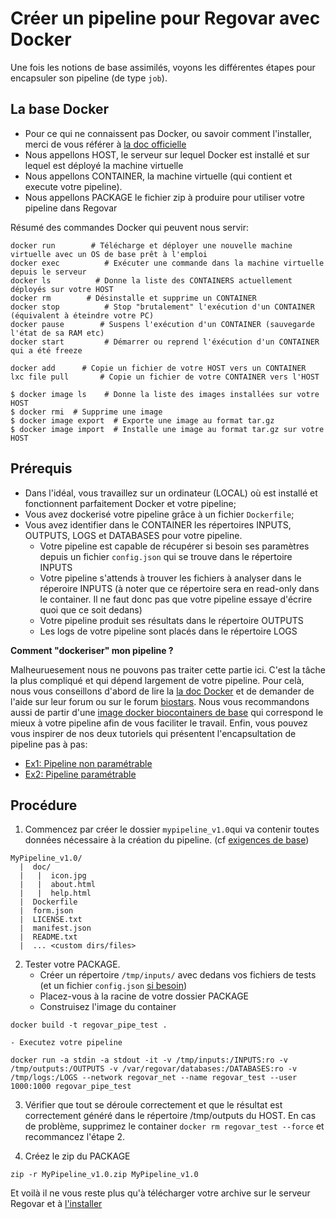 # Créer un pipeline pour Regovar avec Docker

Une fois les notions de base assimilés, voyons les différentes étapes pour encapsuler son pipeline (de type `job`).


## La base Docker

- Pour ce qui ne connaissent pas Docker, ou savoir comment l'installer, merci de vous référer à [la doc officielle](https://docs.docker.com/get-started/)
- Nous appellons HOST, le serveur sur lequel Docker est installé et sur lequel est déployé la machine virtuelle
- Nous appellons CONTAINER, la machine virtuelle (qui contient et execute votre pipeline).
- Nous appellons PACKAGE le fichier zip à produire pour utiliser votre pipeline dans Regovar

Résumé des commandes Docker qui peuvent nous servir:

```
docker run        # Télécharge et déployer une nouvelle machine virtuelle avec un OS de base prêt à l'emploi
docker exec          # Exécuter une commande dans la machine virtuelle depuis le serveur
docker ls          # Donne la liste des CONTAINERS actuellement déployés sur votre HOST
docker rm        # Désinstalle et supprime un CONTAINER
docker stop          # Stop "brutalement" l'exécution d'un CONTAINER (équivalent à éteindre votre PC)
docker pause        # Suspens l'exécution d'un CONTAINER (sauvegarde l'état de sa RAM etc)
docker start         # Démarrer ou reprend l'éxécution d'un CONTAINER qui a été freeze

docker add      # Copie un fichier de votre HOST vers un CONTAINER
lxc file pull       # Copie un fichier de votre CONTAINER vers l'HOST

$ docker image ls    # Donne la liste des images installées sur votre HOST
$ docker rmi  # Supprime une image
$ docker image export  # Exporte une image au format tar.gz
$ docker image import  # Installe une image au format tar.gz sur votre HOST

```


## Prérequis
- Dans l'idéal, vous travaillez sur un ordinateur (LOCAL) où est installé et fonctionnent parfaitement Docker et votre pipeline;
- Vous avez dockerisé votre pipeline grâce à un fichier `Dockerfile`;
- Vous avez identifier dans le CONTAINER les répertoires INPUTS, OUTPUTS, LOGS et DATABASES pour votre pipeline.
  - Votre pipeline est capable de récupérer si besoin ses paramètres depuis un fichier `config.json` qui se trouve dans le répertoire INPUTS
  - Votre pipeline s'attends à trouver les fichiers à analyser dans le réperoire INPUTS (à noter que ce répertoire sera en read-only dans le container. Il ne faut donc pas que votre pipeline essaye d'écrire quoi que ce soit dedans)
  - Votre pipeline produit ses résultats dans le répertoire OUTPUTS
  - Les logs de votre pipeline sont placés dans le répertoire LOGS

**Comment "dockeriser" mon pipeline ?**

Malheuruesement nous ne pouvons pas traiter cette partie ici. C'est la tâche la plus compliqué et qui dépend largement de votre pipeline. Pour celà, nous vous conseillons d'abord de lire la  [la doc Docker](https://docs.docker.com/engine/reference/builder/) et de demander de l'aide sur leur forum ou sur le forum [biostars](https://www.biostars.org/). Nous vous recommandons aussi de partir d'une [image docker biocontainers de base](https://hub.docker.com/u/biocontainers/) qui correspond le mieux à votre pipeline afin de vous faciliter le travail. Enfin, vous pouvez vous inspirer de nos deux tutoriels qui présentent l'encapsultation de pipeline pas à pas:
* [Ex1: Pipeline non paramétrable](tuto_004.md)
* [Ex2: Pipeline paramétrable](tuto_005.md)




## Procédure

1. Commencez par créer le dossier `mypipeline_v1.0`qui va contenir toutes données nécessaire à la création du pipeline. (cf [exigences de base](tuto_002.md#exigences-et-options))
```
MyPipeline_v1.0/
  |  doc/
  |   |  icon.jpg
  |   |  about.html
  |   |  help.html
  |  Dockerfile
  |  form.json
  |  LICENSE.txt
  |  manifest.json
  |  README.txt
  |  ... <custom dirs/files>
```

2. Tester votre PACKAGE. 
    - Créer un répertoire `/tmp/inputs/` avec dedans vos fichiers de tests (et un fichier `config.json` [si besoin](tuto_002.md#inputsconfigjson))
    - Placez-vous à la racine de votre dossier PACKAGE
    - Construisez l'image du container
```
docker build -t regovar_pipe_test .
```
    - Executez votre pipeline
```
docker run -a stdin -a stdout -it -v /tmp/inputs:/INPUTS:ro -v /tmp/outputs:/OUTPUTS -v /var/regovar/databases:/DATABASES:ro -v /tmp/logs:/LOGS --network regovar_net --name regovar_test --user 1000:1000 regovar_pipe_test
```

3. Vérifier que tout se déroule correctement et que le résultat est correctement généré dans le répertoire /tmp/outputs du HOST. En cas de problème, supprimez le container `docker rm regovar_test --force` et recommancez l'étape 2.

4. Créez le zip du PACKAGE
```
zip -r MyPipeline_v1.0.zip MyPipeline_v1.0
```

Et voilà il ne vous reste plus qu'à télécharger votre archive sur le serveur Regovar et à [l'installer](tuto_001.md)


 
